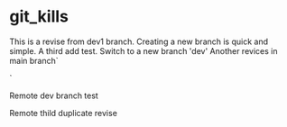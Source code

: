 # git_kills
This is a revise from dev1 branch.
Creating a new branch is quick and simple.
A third add test.
Switch to a new branch 'dev'
Another revices in main branch`

`


Remote dev branch test


Remote thild duplicate revise
